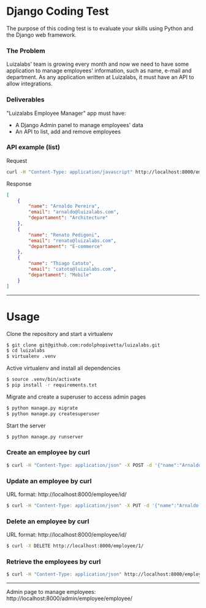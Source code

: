# Django Coding Test

The purpose of this coding test is to evaluate your skills using Python and the Django web framework.


### The Problem

Luizalabs' team is growing every month and now we need to have some application to manage employees' information, such as name, e-mail and department. As any application written at Luizalabs, it must have an API to allow integrations.


### Deliverables

"Luizalabs Employee Manager" app must have:

* A Django Admin panel to manage employees' data
* An API to list, add and remove employees


### API example (list)

Request

```bash
curl -H "Content-Type: application/javascript" http://localhost:8000/employee/
```

Response
```json
[
    {
        "name": "Arnaldo Pereira",
        "email": "arnaldo@luizalabs.com",
        "departament": "Architecture"
    },
    {
        "name": "Renato Pedigoni",
        "email": "renato@luizalabs.com",
        "departament": "E-commerce"
    },
    {
        "name": "Thiago Catoto",
        "email": "catoto@luizalabs.com",
        "departament": "Mobile"
    }
]
```

---

# Usage

Clone the repository and start a virtualenv

```bash
$ git clone git@github.com:rodolphopivetta/luizalabs.git
$ cd luizalabs
$ virtualenv .venv
```

Active virtualenv and install all dependencies
```bash
$ source .venv/bin/activate
$ pip install -r requirements.txt
```

Migrate and create a superuser to access admin pages
```bash
$ python manage.py migrate
$ python manage.py createsuperuser
```

Start the server
```bash
$ python manage.py runserver
```

### Create an employee by curl

```bash
$ curl -H "Content-Type: application/json" -X POST -d '{"name":"Arnaldo Pereira", "email":"arnaldo@luizalabs.com", "departament": "Architecture"}' http://localhost:8000/employee/
```


### Update an employee by curl

URL format: http://localhost:8000/employee/id/

```bash
$ curl -H "Content-Type: application/json" -X PUT -d '{"name":"Arnaldo Pereira", "email":"arnaldo@luizalabs.com", "departament": "Mobile"}' http://localhost:8000/employee/1/
```

### Delete an employee by curl

URL format: http://localhost:8000/employee/id/

```bash
$ curl -X DELETE http://localhost:8000/employee/1/
```

### Retrieve the employees by curl

```bash
$ curl -H "Content-Type: application/json" http://localhost:8000/employee/
```

---

Admin page to manage employees: http://localhost:8000/admin/employee/employee/
